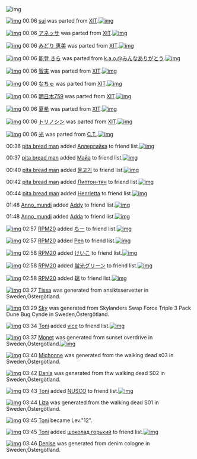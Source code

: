 ![img](http://gdrive-cdn.herokuapp.com/537b65a5bc09f0000721dda7/512px-barcode.png)

[![img](http://www.deviantsart.com/1ieumg1.png)](http://www.barcodekanojo.com/kanojo/1458630/sui) 00:06 [sui](http://www.barcodekanojo.com/kanojo/1458630/sui) was parted from [XIT](http://www.barcodekanojo.com/kanojo/1458630/sui).[![img](http://www.deviantsart.com/815jg6.jpeg)](http://www.barcodekanojo.com/user/209348/XIT) 

[![img](http://www.deviantsart.com/1ib2auc.png)](http://www.barcodekanojo.com/kanojo/1788523/%E3%82%A2%E3%83%8D%E3%83%83%E3%82%B5) 00:06 [アネッサ](http://www.barcodekanojo.com/kanojo/1788523/%E3%82%A2%E3%83%8D%E3%83%83%E3%82%B5) was parted from [XIT](http://www.barcodekanojo.com/kanojo/1788523/%E3%82%A2%E3%83%8D%E3%83%83%E3%82%B5).[![img](http://www.deviantsart.com/815jg6.jpeg)](http://www.barcodekanojo.com/user/209348/XIT) 

[![img](http://www.deviantsart.com/2grtecn.png)](http://www.barcodekanojo.com/kanojo/2290859/%E3%81%BF%E3%81%A9%E3%82%8A%20%E6%81%B5%E7%BE%8E) 00:06 [みどり 恵美](http://www.barcodekanojo.com/kanojo/2290859/%E3%81%BF%E3%81%A9%E3%82%8A%20%E6%81%B5%E7%BE%8E) was parted from [XIT](http://www.barcodekanojo.com/kanojo/2290859/%E3%81%BF%E3%81%A9%E3%82%8A%20%E6%81%B5%E7%BE%8E).[![img](http://www.deviantsart.com/815jg6.jpeg)](http://www.barcodekanojo.com/user/209348/XIT) 

[![img](http://www.deviantsart.com/1bjcoq3.png)](http://www.barcodekanojo.com/kanojo/61674/%E8%83%BD%E7%99%BB%20%E3%81%8D%E3%82%89) 00:06 [能登 きら](http://www.barcodekanojo.com/kanojo/61674/%E8%83%BD%E7%99%BB%20%E3%81%8D%E3%82%89) was parted from [k.a.o.@みんなありがとう](http://www.barcodekanojo.com/kanojo/61674/%E8%83%BD%E7%99%BB%20%E3%81%8D%E3%82%89).[![img](http://www.deviantsart.com/1ne7497.jpeg)](http://www.barcodekanojo.com/user/30944/k.a.o.%40%E3%81%BF%E3%82%93%E3%81%AA%E3%81%82%E3%82%8A%E3%81%8C%E3%81%A8%E3%81%86) 

[![img](http://www.deviantsart.com/1q1g1au.png)](http://www.barcodekanojo.com/kanojo/2398817/%E6%99%BA%E5%AE%9F) 00:06 [智実](http://www.barcodekanojo.com/kanojo/2398817/%E6%99%BA%E5%AE%9F) was parted from [XIT](http://www.barcodekanojo.com/kanojo/2398817/%E6%99%BA%E5%AE%9F).[![img](http://www.deviantsart.com/815jg6.jpeg)](http://www.barcodekanojo.com/user/209348/XIT) 

[![img](http://www.deviantsart.com/2dfe96c.png)](http://www.barcodekanojo.com/kanojo/2173578/%E3%81%AA%E3%81%A1%E3%82%85) 00:06 [なちゅ](http://www.barcodekanojo.com/kanojo/2173578/%E3%81%AA%E3%81%A1%E3%82%85) was parted from [XIT](http://www.barcodekanojo.com/kanojo/2173578/%E3%81%AA%E3%81%A1%E3%82%85).[![img](http://www.deviantsart.com/815jg6.jpeg)](http://www.barcodekanojo.com/user/209348/XIT) 

[![img](http://www.deviantsart.com/1qb3rbr.png)](http://www.barcodekanojo.com/kanojo/393080/%E6%98%8E%E6%97%A5%E6%9C%A8759) 00:06 [明日木759](http://www.barcodekanojo.com/kanojo/393080/%E6%98%8E%E6%97%A5%E6%9C%A8759) was parted from [XIT](http://www.barcodekanojo.com/kanojo/393080/%E6%98%8E%E6%97%A5%E6%9C%A8759).[![img](http://www.deviantsart.com/815jg6.jpeg)](http://www.barcodekanojo.com/user/209348/XIT) 

[![img](http://www.deviantsart.com/1g6nnms.png)](http://www.barcodekanojo.com/kanojo/418553/%E5%A4%8F%E5%B8%8C) 00:06 [夏希](http://www.barcodekanojo.com/kanojo/418553/%E5%A4%8F%E5%B8%8C) was parted from [XIT](http://www.barcodekanojo.com/kanojo/418553/%E5%A4%8F%E5%B8%8C).[![img](http://www.deviantsart.com/815jg6.jpeg)](http://www.barcodekanojo.com/user/209348/XIT) 

[![img](http://www.deviantsart.com/eptrk7.png)](http://www.barcodekanojo.com/kanojo/1450494/%E3%83%88%E3%83%AA%E3%83%8E%E3%82%B7%E3%83%B3) 00:06 [トリノシン](http://www.barcodekanojo.com/kanojo/1450494/%E3%83%88%E3%83%AA%E3%83%8E%E3%82%B7%E3%83%B3) was parted from [XIT](http://www.barcodekanojo.com/kanojo/1450494/%E3%83%88%E3%83%AA%E3%83%8E%E3%82%B7%E3%83%B3).[![img](http://www.deviantsart.com/815jg6.jpeg)](http://www.barcodekanojo.com/user/209348/XIT) 

[![img](http://www.deviantsart.com/30uojcj.png)](http://www.barcodekanojo.com/kanojo/2550591/%E5%85%89) 00:06 [光](http://www.barcodekanojo.com/kanojo/2550591/%E5%85%89) was parted from [C.T.](http://www.barcodekanojo.com/kanojo/2550591/%E5%85%89).[![img](http://www.deviantsart.com/fhrc6a.jpeg)](http://www.barcodekanojo.com/user/272165/C.T.) 

00:36 [pita bread man](http://www.barcodekanojo.com/user/500254/pita%20bread%20man) added [Аллергийка](http://www.barcodekanojo.com/kanojo/2681675/%D0%90%D0%BB%D0%BB%D0%B5%D1%80%D0%B3%D0%B8%D0%B9%D0%BA%D0%B0) to friend list.[![img](http://www.deviantsart.com/17rbnrp.png)](http://www.barcodekanojo.com/kanojo/2681675/%D0%90%D0%BB%D0%BB%D0%B5%D1%80%D0%B3%D0%B8%D0%B9%D0%BA%D0%B0) 

00:37 [pita bread man](http://www.barcodekanojo.com/user/500254/pita%20bread%20man) added [Майа](http://www.barcodekanojo.com/kanojo/2620358/%D0%9C%D0%B0%D0%B9%D0%B0) to friend list.[![img](http://www.deviantsart.com/3sdh7j4.png)](http://www.barcodekanojo.com/kanojo/2620358/%D0%9C%D0%B0%D0%B9%D0%B0) 

00:40 [pita bread man](http://www.barcodekanojo.com/user/500254/pita%20bread%20man) added [물고기](http://www.barcodekanojo.com/kanojo/1537429/%EB%AC%BC%EA%B3%A0%EA%B8%B0) to friend list.[![img](http://www.deviantsart.com/23t627u.png)](http://www.barcodekanojo.com/kanojo/1537429/%EB%AC%BC%EA%B3%A0%EA%B8%B0) 

00:42 [pita bread man](http://www.barcodekanojo.com/user/500254/pita%20bread%20man) added [Липтон-тян](http://www.barcodekanojo.com/kanojo/2844075/%D0%9B%D0%B8%D0%BF%D1%82%D0%BE%D0%BD-%D1%82%D1%8F%D0%BD) to friend list.[![img](http://www.deviantsart.com/2ldlu4t.png)](http://www.barcodekanojo.com/kanojo/2844075/%D0%9B%D0%B8%D0%BF%D1%82%D0%BE%D0%BD-%D1%82%D1%8F%D0%BD) 

00:44 [pita bread man](http://www.barcodekanojo.com/user/500254/pita%20bread%20man) added [Henrietta](http://www.barcodekanojo.com/kanojo/2629154/Henrietta) to friend list.[![img](http://www.deviantsart.com/1s492u3.png)](http://www.barcodekanojo.com/kanojo/2629154/Henrietta) 

01:48 [Anno_mundi](http://www.barcodekanojo.com/user/500255/Anno_mundi) added [Addy](http://www.barcodekanojo.com/kanojo/2654615/Addy) to friend list.[![img](http://www.deviantsart.com/2p7adrr.png)](http://www.barcodekanojo.com/kanojo/2654615/Addy) 

01:48 [Anno_mundi](http://www.barcodekanojo.com/user/500255/Anno_mundi) added [Adda](http://www.barcodekanojo.com/kanojo/2534868/Adda) to friend list.[![img](http://www.deviantsart.com/11gnovc.png)](http://www.barcodekanojo.com/kanojo/2534868/Adda) 

[![img](http://www.deviantsart.com/1m0o1ih.jpeg)](http://www.barcodekanojo.com/user/397515/RPM20) 02:57 [RPM20](http://www.barcodekanojo.com/user/397515/RPM20) added [ちー](http://www.barcodekanojo.com/kanojo/202868/%E3%81%A1%E3%83%BC) to friend list.[![img](http://www.deviantsart.com/21f62m.png)](http://www.barcodekanojo.com/kanojo/202868/%E3%81%A1%E3%83%BC) 

[![img](http://www.deviantsart.com/1m0o1ih.jpeg)](http://www.barcodekanojo.com/user/397515/RPM20) 02:57 [RPM20](http://www.barcodekanojo.com/user/397515/RPM20) added [Pen](http://www.barcodekanojo.com/kanojo/2378509/Pen) to friend list.[![img](http://www.deviantsart.com/15in0bs.png)](http://www.barcodekanojo.com/kanojo/2378509/Pen) 

[![img](http://www.deviantsart.com/1m0o1ih.jpeg)](http://www.barcodekanojo.com/user/397515/RPM20) 02:58 [RPM20](http://www.barcodekanojo.com/user/397515/RPM20) added [けいこ](http://www.barcodekanojo.com/kanojo/201959/%E3%81%91%E3%81%84%E3%81%93) to friend list.[![img](http://www.deviantsart.com/2v0kqj1.png)](http://www.barcodekanojo.com/kanojo/201959/%E3%81%91%E3%81%84%E3%81%93) 

[![img](http://www.deviantsart.com/1m0o1ih.jpeg)](http://www.barcodekanojo.com/user/397515/RPM20) 02:58 [RPM20](http://www.barcodekanojo.com/user/397515/RPM20) added [蛍光グリーン](http://www.barcodekanojo.com/kanojo/17893/%E8%9B%8D%E5%85%89%E3%82%B0%E3%83%AA%E3%83%BC%E3%83%B3) to friend list.[![img](http://www.deviantsart.com/uf8jvn.png)](http://www.barcodekanojo.com/kanojo/17893/%E8%9B%8D%E5%85%89%E3%82%B0%E3%83%AA%E3%83%BC%E3%83%B3) 

[![img](http://www.deviantsart.com/1m0o1ih.jpeg)](http://www.barcodekanojo.com/user/397515/RPM20) 02:58 [RPM20](http://www.barcodekanojo.com/user/397515/RPM20) added [璃](http://www.barcodekanojo.com/kanojo/212244/%E7%92%83) to friend list.[![img](http://www.deviantsart.com/3mah718.png)](http://www.barcodekanojo.com/kanojo/212244/%E7%92%83) 

[![img](http://www.deviantsart.com/1mdk0ni.png)](http://www.barcodekanojo.com/kanojo/3192862/Tissa) 03:27 [Tissa](http://www.barcodekanojo.com/kanojo/3192862/Tissa) was generated from ansiktsservetter in Sweden,Östergötland.

[![img](http://www.deviantsart.com/17n0shu.png)](http://www.barcodekanojo.com/kanojo/3192863/Sky) 03:29 [Sky](http://www.barcodekanojo.com/kanojo/3192863/Sky) was generated from Skylanders Swap Force Triple 3 Pack Dune Bug Cynde in Sweden,Östergötland.

[![img](http://www.deviantsart.com/1ppujvq.jpeg)](http://www.barcodekanojo.com/user/259677/Toni) 03:34 [Toni](http://www.barcodekanojo.com/user/259677/Toni) added [vice](http://www.barcodekanojo.com/kanojo/2513887/vice) to friend list.[![img](http://www.deviantsart.com/274e04r.png)](http://www.barcodekanojo.com/kanojo/2513887/vice) 

[![img](http://www.deviantsart.com/1n1g2tb.png)](http://www.barcodekanojo.com/kanojo/3192864/Monet) 03:37 [Monet](http://www.barcodekanojo.com/kanojo/3192864/Monet) was generated from sunset overdrive in Sweden,Östergötland.[![img](http://www.deviantsart.com/3br1tvj.jpeg)](http://www.barcodekanojo.com/product_images/barcode/6018394/1424457427/sunset%20overdrive.jpg) 

[![img](http://www.deviantsart.com/11g0ba2.png)](http://www.barcodekanojo.com/kanojo/3192865/Michonne) 03:40 [Michonne](http://www.barcodekanojo.com/kanojo/3192865/Michonne) was generated from the walking dead s03 in Sweden,Östergötland.

[![img](http://www.deviantsart.com/2ppb0m.png)](http://www.barcodekanojo.com/kanojo/3192866/Dania) 03:42 [Dania](http://www.barcodekanojo.com/kanojo/3192866/Dania) was generated from thw walking dead S02 in Sweden,Östergötland.

[![img](http://www.deviantsart.com/1ppujvq.jpeg)](http://www.barcodekanojo.com/user/259677/Toni) 03:43 [Toni](http://www.barcodekanojo.com/user/259677/Toni) added [NUSCO](http://www.barcodekanojo.com/kanojo/3061466/NUSCO) to friend list.[![img](http://www.deviantsart.com/2u41901.png)](http://www.barcodekanojo.com/kanojo/3061466/NUSCO) 

[![img](http://www.deviantsart.com/3oe4a1d.png)](http://www.barcodekanojo.com/kanojo/3192867/Liza) 03:44 [Liza](http://www.barcodekanojo.com/kanojo/3192867/Liza) was generated from the walking dead S01 in Sweden,Östergötland.

[![img](http://www.deviantsart.com/1ppujvq.jpeg)](http://www.barcodekanojo.com/user/259677/Toni) 03:45 [Toni](http://www.barcodekanojo.com/user/259677/Toni) became Lev."12".

[![img](http://www.deviantsart.com/1ppujvq.jpeg)](http://www.barcodekanojo.com/user/259677/Toni) 03:45 [Toni](http://www.barcodekanojo.com/user/259677/Toni) added [шоколад горький](http://www.barcodekanojo.com/kanojo/2650195/%D1%88%D0%BE%D0%BA%D0%BE%D0%BB%D0%B0%D0%B4%20%D0%B3%D0%BE%D1%80%D1%8C%D0%BA%D0%B8%D0%B9) to friend list.[![img](http://www.deviantsart.com/1ne7epb.png)](http://www.barcodekanojo.com/kanojo/2650195/%D1%88%D0%BE%D0%BA%D0%BE%D0%BB%D0%B0%D0%B4%20%D0%B3%D0%BE%D1%80%D1%8C%D0%BA%D0%B8%D0%B9) 

[![img](http://www.deviantsart.com/3mhmqft.png)](http://www.barcodekanojo.com/kanojo/3192868/Denise) 03:46 [Denise](http://www.barcodekanojo.com/kanojo/3192868/Denise) was generated from denim cologne in Sweden,Östergötland.

